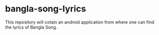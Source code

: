 # bangla-song-lyrics
This repository will cotain an android application from where one can find the lyrics of Bangla Song.
